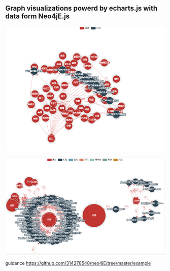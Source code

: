 ## Graph visualizations powerd by echarts.js with data form Neo4jE.js

![截图](example/screenshot1.png)

![截图](example/screenshot2.png)

guidance https://github.com/314278548/neo4jE/tree/master/example